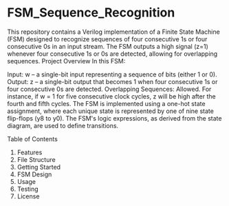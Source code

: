 # FSM_Sequence_Recognition
This repository contains a Verilog implementation of a Finite State Machine (FSM) designed to recognize sequences of four consecutive 1s or four consecutive 0s in an input stream. The FSM outputs a high signal (z=1) whenever four consecutive 1s or 0s are detected, allowing for overlapping sequences.
Project Overview
In this FSM:

Input: w – a single-bit input representing a sequence of bits (either 1 or 0).
Output: z – a single-bit output that becomes 1 when four consecutive 1s or four consecutive 0s are detected.
Overlapping Sequences: Allowed. For instance, if w = 1 for five consecutive clock cycles, z will be high after the fourth and fifth cycles.
The FSM is implemented using a one-hot state assignment, where each unique state is represented by one of nine state flip-flops (y8 to y0). The FSM's logic expressions, as derived from the state diagram, are used to define transitions.

Table of Contents
1. Features
2. File Structure
3. Getting Started
4. FSM Design
5. Usage
6. Testing
7. License
